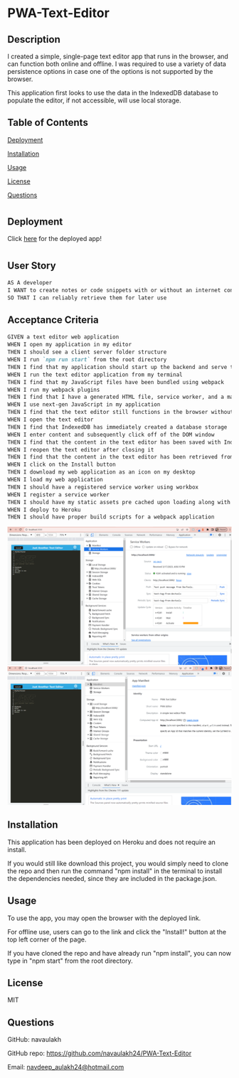 # PWA-Text-Editor

## Description
I created a simple, single-page text editor app that runs in the browser, and can function both online and offline. I was required to use a variety of data persistence options in case one of the options is not supported by the browser. 

This application first looks to use the data in the IndexedDB database to populate the editor, if not accessible, will use local storage.


## Table of Contents
[Deployment](#deployment)

[Installation](#installation)

[Usage](#usage)

[License](#license)

[Questions](#questions)

#

## Deployment
Click [here](https://damp-headland-65466.herokuapp.com/) for the deployed app!
#

## User Story

```md
AS A developer
I WANT to create notes or code snippets with or without an internet connection
SO THAT I can reliably retrieve them for later use
```

## Acceptance Criteria

```md
GIVEN a text editor web application
WHEN I open my application in my editor
THEN I should see a client server folder structure
WHEN I run `npm run start` from the root directory
THEN I find that my application should start up the backend and serve the client
WHEN I run the text editor application from my terminal
THEN I find that my JavaScript files have been bundled using webpack
WHEN I run my webpack plugins
THEN I find that I have a generated HTML file, service worker, and a manifest file
WHEN I use next-gen JavaScript in my application
THEN I find that the text editor still functions in the browser without errors
WHEN I open the text editor
THEN I find that IndexedDB has immediately created a database storage
WHEN I enter content and subsequently click off of the DOM window
THEN I find that the content in the text editor has been saved with IndexedDB
WHEN I reopen the text editor after closing it
THEN I find that the content in the text editor has been retrieved from our IndexedDB
WHEN I click on the Install button
THEN I download my web application as an icon on my desktop
WHEN I load my web application
THEN I should have a registered service worker using workbox
WHEN I register a service worker
THEN I should have my static assets pre cached upon loading along with subsequent pages and static assets
WHEN I deploy to Heroku
THEN I should have proper build scripts for a webpack application
```
![Webpage](./client/src/images/Screenshot%20(33).png)
![Webpage](./client/src/images/Screenshot%20(34).png)


## Installation
This application has been deployed on Heroku and does not require an install.

If you would still like download this project, you would simply need to clone the repo and then run the command "npm install" in the terminal to install the dependencies needed, since they are included in the package.json.

## Usage
To use the app, you may open the browser with the deployed link.

For offline use, users can go to the link and click the "Install!" button at the top left corner of the page.

If you have cloned the repo and have already run "npm install", you can now type in "npm start" from the root directory.

## License 
MIT

## Questions

GitHub: navaulakh

GitHub repo: https://github.com/navaulakh24/PWA-Text-Editor

Email: navdeep_aulakh24@hotmail.com